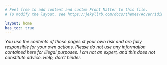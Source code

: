 ```yaml
---
# Feel free to add content and custom Front Matter to this file.
# To modify the layout, see https://jekyllrb.com/docs/themes/#overriding-theme-defaults

layout: home
has_toc: true
---
```


*You use the contents of these pages at your own risk and are fully responsible for your own actions. Please do not use any information contained here for illegal purposes. I am not an expert, and this does not constitute advice. Help, don't hinder.*